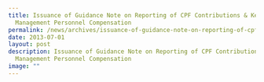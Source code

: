```yaml
---
title: Issuance of Guidance Note on Reporting of CPF Contributions & Key
  Management Personnel Compensation
permalink: /news/archives/issuance-of-guidance-note-on-reporting-of-cpf-contributions-key-management-personnel/
date: 2013-07-01
layout: post
description: Issuance of Guidance Note on Reporting of CPF Contributions and Key
  Management Personnel Compensation
image: ""
---
```

